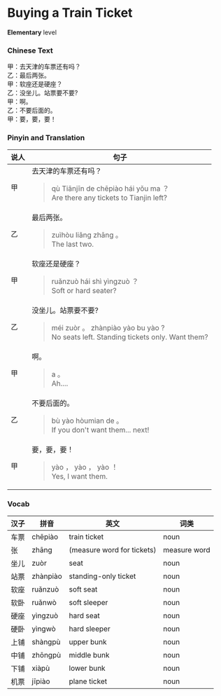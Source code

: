 # Buying a Train Ticket
**Elementary** level
### Chinese Text
甲：去天津的车票还有吗？<br />乙：最后两张。<br />甲：软座还是硬座？<br />乙：没坐儿。站票要不要?<br />甲：啊。<br />乙：不要后面的。<br />甲：要，要，要！

### Pinyin and Translation
|说人|句子|
|----|----|
|甲|去天津的车票还有吗？<blockquote>qù Tiānjīn de chēpiào hái yǒu ma ？<br />Are there any tickets to Tianjin left?</blockquote>|
|乙|最后两张。<blockquote>zuìhòu liǎng zhāng 。<br />The last two.</blockquote>|
|甲|软座还是硬座？<blockquote>ruǎnzuò hái shì yìngzuò ？<br />Soft or hard seater?</blockquote>|
|乙|没坐儿。站票要不要?<blockquote>méi zuòr 。 zhànpiào yào bu yào ?<br />No seats left. Standing tickets only. Want them?</blockquote>|
|甲|啊。<blockquote>a 。<br />Ah....</blockquote>|
|乙|不要后面的。<blockquote>bù yào hòumian de 。<br />If you don't want them... next!</blockquote>|
|甲|要，要，要！<blockquote>yào ， yào ， yào ！<br />Yes, I want them.</blockquote>|
### Vocab
|汉子|拼音|英文|词类|
|----|----|----|----|
|车票|chēpiào|train ticket|noun|
|张|zhāng|(measure word for tickets)|measure word|
|坐儿|zuòr|seat|noun|
|站票|zhànpiào|standing-only ticket|noun|
|软座|ruǎnzuò|soft seat|noun|
|软卧|ruǎnwò|soft sleeper|noun|
|硬座|yìngzuò|hard seat|noun|
|硬卧|yìngwò|hard sleeper|noun|
|上铺|shàngpù|upper bunk|noun|
|中铺|zhōngpù|middle bunk|noun|
|下铺|xiàpù|lower bunk|noun|
|机票|jīpiào|plane ticket|noun|